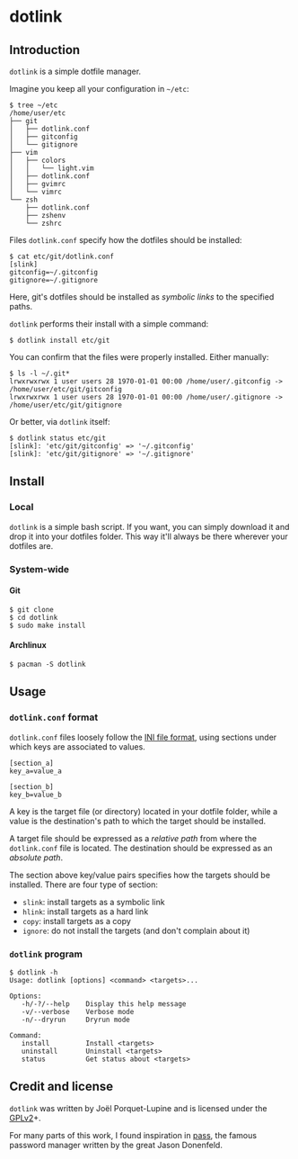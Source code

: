 # dotlink

## Introduction

`dotlink` is a simple dotfile manager.

Imagine you keep all your configuration in `~/etc`:

```
$ tree ~/etc
/home/user/etc
├── git
│   ├── dotlink.conf
│   ├── gitconfig
│   └── gitignore
├── vim
│   ├── colors
│   │   └── light.vim
│   ├── dotlink.conf
│   ├── gvimrc
│   └── vimrc
└── zsh
    ├── dotlink.conf
    ├── zshenv
    └── zshrc
```

Files `dotlink.conf` specify how the dotfiles should be installed:

```
$ cat etc/git/dotlink.conf
[slink]
gitconfig=~/.gitconfig
gitignore=~/.gitignore
```

Here, git's dotfiles should be installed as *symbolic links* to the specified
paths.

`dotlink` performs their install with a simple command:

```
$ dotlink install etc/git
```

You can confirm that the files were properly installed. Either manually:

```
$ ls -l ~/.git*
lrwxrwxrwx 1 user users 28 1970-01-01 00:00 /home/user/.gitconfig -> /home/user/etc/git/gitconfig
lrwxrwxrwx 1 user users 28 1970-01-01 00:00 /home/user/.gitignore -> /home/user/etc/git/gitignore
```

Or better, via `dotlink` itself:

```
$ dotlink status etc/git
[slink]: 'etc/git/gitconfig' => '~/.gitconfig'
[slink]: 'etc/git/gitignore' => '~/.gitignore'
```

## Install

### Local

`dotlink` is a simple bash script. If you want, you can simply download it and 
drop it into your dotfiles folder. This way it'll always be there wherever your 
dotfiles are.

### System-wide

#### Git

```
$ git clone
$ cd dotlink
$ sudo make install
```

#### Archlinux

```
$ pacman -S dotlink
```

## Usage

### `dotlink.conf` format

`dotlink.conf` files loosely follow the [INI file
format](https://en.wikipedia.org/wiki/INI_file), using sections under which keys
are associated to values.

```
[section_a]
key_a=value_a

[section_b]
key_b=value_b
```

A key is the target file (or directory) located in your dotfile folder, while a
value is the destination's path to which the target should be installed.

A target file should be expressed as a *relative path* from where the
`dotlink.conf` file is located. The destination should be expressed as an
*absolute path*.

The section above key/value pairs specifies how the targets should be installed.
There are four type of section:

- `slink`: install targets as a symbolic link
- `hlink`: install targets as a hard link
- `copy`: install targets as a copy
- `ignore`: do not install the targets (and don't complain about it)

### `dotlink` program

```
$ dotlink -h
Usage: dotlink [options] <command> <targets>...

Options:
   -h/-?/--help    Display this help message
   -v/--verbose    Verbose mode
   -n/--dryrun     Dryrun mode

Command:
   install         Install <targets>
   uninstall       Uninstall <targets>
   status          Get status about <targets>
```

## Credit and license

`dotlink` was written by Joël Porquet-Lupine and is licensed under the
[GPLv2](http://www.gnu.org/licenses/gpl-2.0.html)+.

For many parts of this work, I found inspiration in
[pass](https://git.zx2c4.com/password-store), the famous password manager
written by the great Jason Donenfeld.
